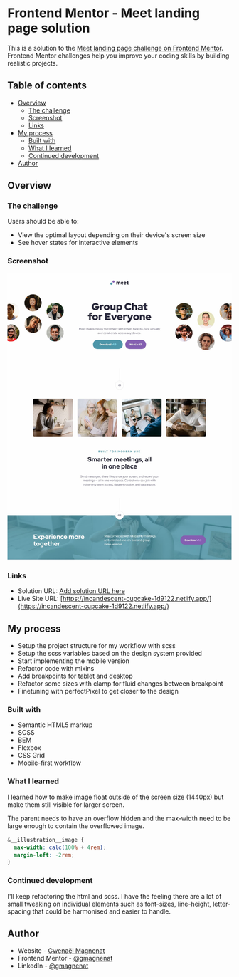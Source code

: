 # Frontend Mentor - Meet landing page solution

This is a solution to the [Meet landing page challenge on Frontend Mentor](https://www.frontendmentor.io/challenges/meet-landing-page-rbTDS6OUR). Frontend Mentor challenges help you improve your coding skills by building realistic projects.

## Table of contents

- [Overview](#overview)
  - [The challenge](#the-challenge)
  - [Screenshot](#screenshot)
  - [Links](#links)
- [My process](#my-process)
  - [Built with](#built-with)
  - [What I learned](#what-i-learned)
  - [Continued development](#continued-development)
- [Author](#author)

## Overview

### The challenge

Users should be able to:

- View the optimal layout depending on their device's screen size
- See hover states for interactive elements

### Screenshot

![](./screenshot.jpg)

### Links

- Solution URL: [Add solution URL here](https://your-solution-url.com)
- Live Site URL: [https://incandescent-cupcake-1d9122.netlify.app/](https://incandescent-cupcake-1d9122.netlify.app/)

## My process

- Setup the project structure for my workflow with scss
- Setup the scss variables based on the design system provided
- Start implementing the mobile version
- Refactor code with mixins
- Add breakpoints for tablet and desktop
- Refactor some sizes with clamp for fluid changes between breakpoint
- Finetuning with perfectPixel to get closer to the design

### Built with

- Semantic HTML5 markup
- SCSS
- BEM
- Flexbox
- CSS Grid
- Mobile-first workflow

### What I learned

I learned how to make image float outside of the screen size (1440px) but make
them still visible for larger screen.

The parent needs to have an overflow hidden and the max-width need to be large enough to contain the overflowed image.

```css
&__illustration__image {
  max-width: calc(100% + 4rem);
  margin-left: -2rem;
}
```

### Continued development

I'll keep refactoring the html and scss. I have the feeling there are a lot of small
tweaking on individual elements such as font-sizes, line-height, letter-spacing that could be harmonised and easier to handle.

## Author

- Website - [Gwenaël Magnenat](https://gmagnenat.com)
- Frontend Mentor - [@gmagnenat](https://www.frontendmentor.io/profile/gmagnenat)
- LinkedIn - [@gmagnenat](https://www.linkedin.com/in/gmagnenat)
